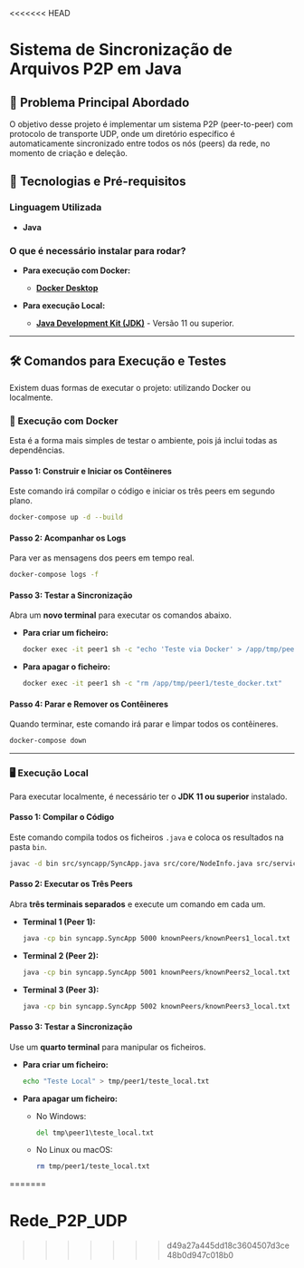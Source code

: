 <<<<<<< HEAD
# Sistema de Sincronização de Arquivos P2P em Java

## 🎯 Problema Principal Abordado

O objetivo desse projeto é implementar um sistema P2P (peer-to-peer) com protocolo de transporte UDP, onde um diretório específico é automaticamente sincronizado entre todos os nós (peers) da rede, no momento de criação e deleção.

## 🚀 Tecnologias e Pré-requisitos

### Linguagem Utilizada
* **Java**

### O que é necessário instalar para rodar?
* **Para execução com Docker:**
    * [**Docker Desktop**](https://www.docker.com/products/docker-desktop/)

* **Para execução Local:**
    * [**Java Development Kit (JDK)**](https://adoptium.net/pt-PT/temurin/releases/?version=11) - Versão 11 ou superior.

---

## 🛠️ Comandos para Execução e Testes

Existem duas formas de executar o projeto: utilizando Docker ou localmente.

### 🐳 Execução com Docker

Esta é a forma mais simples de testar o ambiente, pois já inclui todas as dependências.

#### Passo 1: Construir e Iniciar os Contêineres
Este comando irá compilar o código e iniciar os três peers em segundo plano.
```bash
docker-compose up -d --build
```

#### Passo 2: Acompanhar os Logs
Para ver as mensagens dos peers em tempo real.
```bash
docker-compose logs -f
```

#### Passo 3: Testar a Sincronização
Abra um **novo terminal** para executar os comandos abaixo.

* **Para criar um ficheiro:**
    ```bash
    docker exec -it peer1 sh -c "echo 'Teste via Docker' > /app/tmp/peer1/teste_docker.txt"
    ```

* **Para apagar o ficheiro:**
    ```bash
    docker exec -it peer1 sh -c "rm /app/tmp/peer1/teste_docker.txt"
    ```

#### Passo 4: Parar e Remover os Contêineres
Quando terminar, este comando irá parar e limpar todos os contêineres.
```bash
docker-compose down
```

---

### 🖥️ Execução Local

Para executar localmente, é necessário ter o **JDK 11 ou superior** instalado.

#### Passo 1: Compilar o Código
Este comando compila todos os ficheiros `.java` e coloca os resultados na pasta `bin`.
```bash
javac -d bin src/syncapp/SyncApp.java src/core/NodeInfo.java src/services/*.java src/network/NetworkListener.java
```

#### Passo 2: Executar os Três Peers
Abra **três terminais separados** e execute um comando em cada um.

* **Terminal 1 (Peer 1):**
    ```bash
    java -cp bin syncapp.SyncApp 5000 knownPeers/knownPeers1_local.txt tmp/peer1
    ```

* **Terminal 2 (Peer 2):**
    ```bash
    java -cp bin syncapp.SyncApp 5001 knownPeers/knownPeers2_local.txt tmp/peer2
    ```

* **Terminal 3 (Peer 3):**
    ```bash
    java -cp bin syncapp.SyncApp 5002 knownPeers/knownPeers3_local.txt tmp/peer3
    ```

#### Passo 3: Testar a Sincronização
Use um **quarto terminal** para manipular os ficheiros.

* **Para criar um ficheiro:**
    ```bash
    echo "Teste Local" > tmp/peer1/teste_local.txt
    ```

* **Para apagar um ficheiro:**
    * No Windows:
        ```cmd
        del tmp\peer1\teste_local.txt
        ```
    * No Linux ou macOS:
        ```bash
        rm tmp/peer1/teste_local.txt
        ```
=======
# Rede_P2P_UDP
>>>>>>> d49a27a445dd18c3604507d3ce48b0d947c018b0
